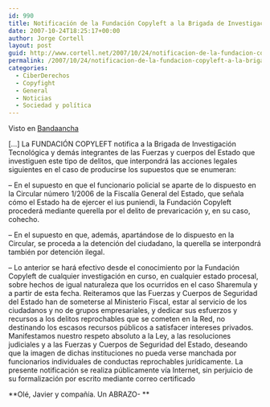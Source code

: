 ```yaml
---
id: 990
title: Notificación de la Fundación Copyleft a la Brigada de Investigación Tecnológica
date: 2007-10-24T18:25:17+00:00
author: Jorge Cortell
layout: post
guid: http://www.cortell.net/2007/10/24/notificacion-de-la-fundacion-copyleft-a-la-brigada-de-investigacion-tecnologica/
permalink: /2007/10/24/notificacion-de-la-fundacion-copyleft-a-la-brigada-de-investigacion-tecnologica/
categories:
  - CiberDerechos
  - Copyfight
  - General
  - Noticias
  - Sociedad y polí­tica
---
```

Visto en <a target="_blank" title="Bandaancha" href="http://www.bandaancha.st/weblogart.php?artid=5095">Bandaancha</a>
  
[&#8230;] La FUNDACIÓN COPYLEFT notifica a la Brigada de Investigación Tecnológica y demás integrantes de las Fuerzas y cuerpos del Estado que investiguen este tipo de delitos, que interpondrá las acciones legales siguientes en el caso de producirse los supuestos que se enumeran:

&#8211; En el supuesto en que el funcionario policial se aparte de lo dispuesto en la Circular número 1/2006 de la Fiscalí­a General del Estado, que señala cómo el Estado ha de ejercer el ius puniendi, la Fundación Copyleft procederá mediante querella por el delito de prevaricación y, en su caso, cohecho.

&#8211; En el supuesto en que, además, apartándose de lo dispuesto en la Circular, se proceda a la detención del ciudadano, la querella se interpondrá también por detención ilegal.

&#8211; Lo anterior se hará efectivo desde el conocimiento por la Fundación Copyleft de cualquier investigación en curso, en cualquier estado procesal, sobre hechos de igual naturaleza que los ocurridos en el caso Sharemula y a partir de esta fecha. Reiteramos que las Fuerzas y Cuerpos de Seguridad del Estado han de someterse al Ministerio Fiscal, estar al servicio de los ciudadanos y no de grupos empresariales, y dedicar sus esfuerzos y recursos a los delitos reprochables que se cometen en la Red, no destinando los escasos recursos públicos a satisfacer intereses privados. Manifestamos nuestro respeto absoluto a la Ley, a las resoluciones judiciales y a las Fuerzas y Cuerpos de Seguridad del Estado, deseando que la imagen de dichas instituciones no pueda verse manchada por funcionarios individuales de conductas reprochables jurí­dicamente. La presente notificación se realiza públicamente ví­a Internet, sin perjuicio de su formalización por escrito mediante correo certificado

**Olé, Javier y compañí­a. Un ABRAZO- **